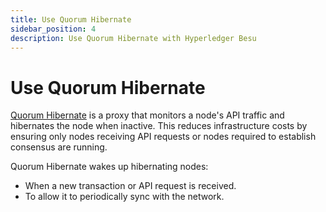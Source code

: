 ```yaml
---
title: Use Quorum Hibernate
sidebar_position: 4
description: Use Quorum Hibernate with Hyperledger Besu
---
```


# Use Quorum Hibernate

[Quorum Hibernate] is a proxy that monitors a node's API traffic and hibernates the node when inactive. This reduces infrastructure costs by ensuring only nodes receiving API requests or nodes required to establish consensus are running.

Quorum Hibernate wakes up hibernating nodes:

- When a new transaction or API request is received.
- To allow it to periodically sync with the network.

<!-- links -->

[Quorum Hibernate]: https://github.com/ConsenSys/quorum-hibernate
